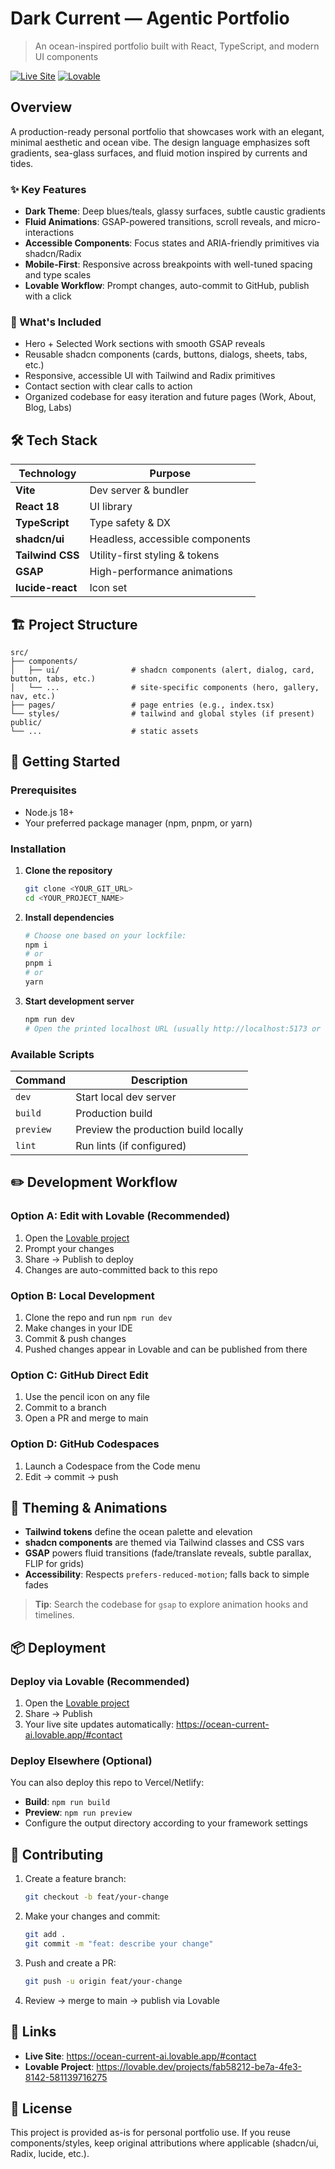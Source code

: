 # Dark Current  — Agentic Portfolio

> An ocean-inspired portfolio built with React, TypeScript, and modern UI components

[![Live Site](https://img.shields.io/badge/Live-Site-blue?style=for-the-badge)](https://ocean-current-ai.lovable.app/#contact)
[![Lovable](https://img.shields.io/badge/Built%20with-Lovable-purple?style=for-the-badge)](https://lovable.dev/projects/fab58212-be7a-4fe3-8142-581139716275)

##  Overview

A production-ready personal portfolio that showcases work with an elegant, minimal aesthetic and ocean vibe. The design language emphasizes soft gradients, sea-glass surfaces, and fluid motion inspired by currents and tides.

### ✨ Key Features

- **Dark Theme**: Deep blues/teals, glassy surfaces, subtle caustic gradients
- **Fluid Animations**: GSAP-powered transitions, scroll reveals, and micro-interactions
- **Accessible Components**: Focus states and ARIA-friendly primitives via shadcn/Radix
- **Mobile-First**: Responsive across breakpoints with well-tuned spacing and type scales
- **Lovable Workflow**: Prompt changes, auto-commit to GitHub, publish with a click

### 🎯 What's Included

- Hero + Selected Work sections with smooth GSAP reveals
- Reusable shadcn components (cards, buttons, dialogs, sheets, tabs, etc.)
- Responsive, accessible UI with Tailwind and Radix primitives
- Contact section with clear calls to action
- Organized codebase for easy iteration and future pages (Work, About, Blog, Labs)

## 🛠️ Tech Stack

| Technology | Purpose |
|------------|---------|
| **Vite** | Dev server & bundler |
| **React 18** | UI library |
| **TypeScript** | Type safety & DX |
| **shadcn/ui** | Headless, accessible components |
| **Tailwind CSS** | Utility-first styling & tokens |
| **GSAP** | High-performance animations |
| **lucide-react** | Icon set |

## 🏗️ Project Structure

```
src/
├── components/
│   ├── ui/                # shadcn components (alert, dialog, card, button, tabs, etc.)
│   └── ...                # site-specific components (hero, gallery, nav, etc.)
├── pages/                 # page entries (e.g., index.tsx)
└── styles/                # tailwind and global styles (if present)
public/
└── ...                    # static assets
```

## 🚀 Getting Started

### Prerequisites

- Node.js 18+
- Your preferred package manager (npm, pnpm, or yarn)

### Installation

1. **Clone the repository**
   ```bash
   git clone <YOUR_GIT_URL>
   cd <YOUR_PROJECT_NAME>
   ```

2. **Install dependencies**
   ```bash
   # Choose one based on your lockfile:
   npm i
   # or
   pnpm i
   # or
   yarn
   ```

3. **Start development server**
   ```bash
   npm run dev
   # Open the printed localhost URL (usually http://localhost:5173 or :3000)
   ```

### Available Scripts

| Command | Description |
|---------|-------------|
| `dev` | Start local dev server |
| `build` | Production build |
| `preview` | Preview the production build locally |
| `lint` | Run lints (if configured) |

## ✏️ Development Workflow

### Option A: Edit with Lovable (Recommended)

1. Open the [Lovable project](https://lovable.dev/projects/fab58212-be7a-4fe3-8142-581139716275)
2. Prompt your changes
3. Share → Publish to deploy
4. Changes are auto-committed back to this repo

### Option B: Local Development

1. Clone the repo and run `npm run dev`
2. Make changes in your IDE
3. Commit & push changes
4. Pushed changes appear in Lovable and can be published from there

### Option C: GitHub Direct Edit

1. Use the pencil icon on any file
2. Commit to a branch
3. Open a PR and merge to main

### Option D: GitHub Codespaces

1. Launch a Codespace from the Code menu
2. Edit → commit → push

## 🎨 Theming & Animations

- **Tailwind tokens** define the ocean palette and elevation
- **shadcn components** are themed via Tailwind classes and CSS vars
- **GSAP** powers fluid transitions (fade/translate reveals, subtle parallax, FLIP for grids)
- **Accessibility**: Respects `prefers-reduced-motion`; falls back to simple fades

> **Tip**: Search the codebase for `gsap` to explore animation hooks and timelines.

## 📦 Deployment

### Deploy via Lovable (Recommended)

1. Open the [Lovable project](https://lovable.dev/projects/fab58212-be7a-4fe3-8142-581139716275)
2. Share → Publish
3. Your live site updates automatically: https://ocean-current-ai.lovable.app/#contact

### Deploy Elsewhere (Optional)

You can also deploy this repo to Vercel/Netlify:

- **Build**: `npm run build`
- **Preview**: `npm run preview`
- Configure the output directory according to your framework settings

## 🤝 Contributing

1. Create a feature branch:
   ```bash
   git checkout -b feat/your-change
   ```

2. Make your changes and commit:
   ```bash
   git add .
   git commit -m "feat: describe your change"
   ```

3. Push and create a PR:
   ```bash
   git push -u origin feat/your-change
   ```

4. Review → merge to main → publish via Lovable

## 🔗 Links

- **Live Site**: https://ocean-current-ai.lovable.app/#contact
- **Lovable Project**: https://lovable.dev/projects/fab58212-be7a-4fe3-8142-581139716275

## 📜 License


This project is provided as-is for personal portfolio use. If you reuse components/styles, keep original attributions where applicable (shadcn/ui, Radix, lucide, etc.).
